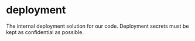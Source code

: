 # deployment
The internal deployment solution for our code. Deployment secrets must be kept as confidential as possible.
